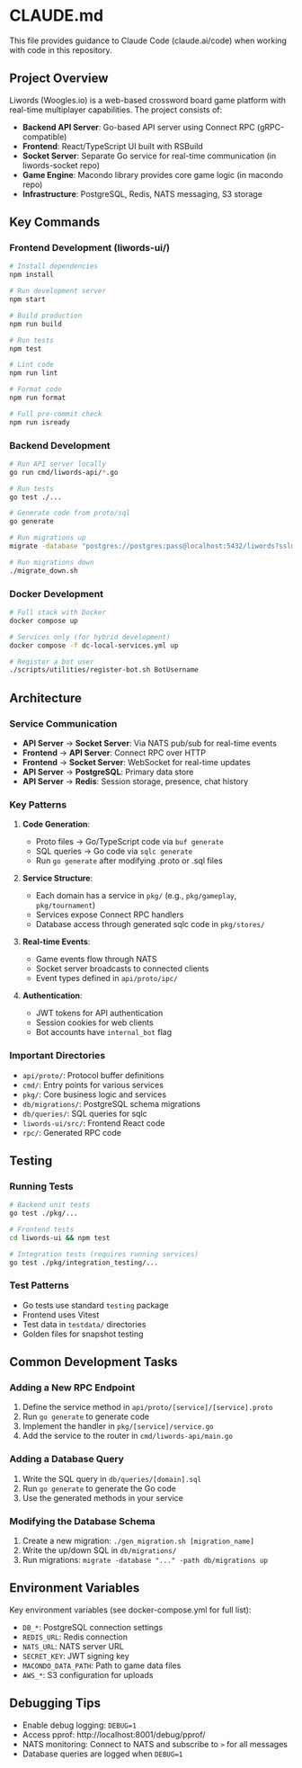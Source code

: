 # CLAUDE.md

This file provides guidance to Claude Code (claude.ai/code) when working with code in this repository.

## Project Overview

Liwords (Woogles.io) is a web-based crossword board game platform with real-time multiplayer capabilities. The project consists of:

- **Backend API Server**: Go-based API server using Connect RPC (gRPC-compatible)
- **Frontend**: React/TypeScript UI built with RSBuild
- **Socket Server**: Separate Go service for real-time communication (in liwords-socket repo)
- **Game Engine**: Macondo library provides core game logic (in macondo repo)
- **Infrastructure**: PostgreSQL, Redis, NATS messaging, S3 storage

## Key Commands

### Frontend Development (liwords-ui/)
```bash
# Install dependencies
npm install

# Run development server
npm start

# Build production
npm run build

# Run tests
npm test

# Lint code
npm run lint

# Format code
npm run format

# Full pre-commit check
npm run isready
```

### Backend Development
```bash
# Run API server locally
go run cmd/liwords-api/*.go

# Run tests
go test ./...

# Generate code from proto/sql
go generate

# Run migrations up
migrate -database "postgres://postgres:pass@localhost:5432/liwords?sslmode=disable" -path db/migrations up

# Run migrations down
./migrate_down.sh
```

### Docker Development
```bash
# Full stack with Docker
docker compose up

# Services only (for hybrid development)
docker compose -f dc-local-services.yml up

# Register a bot user
./scripts/utilities/register-bot.sh BotUsername
```

## Architecture

### Service Communication
- **API Server** → **Socket Server**: Via NATS pub/sub for real-time events
- **Frontend** → **API Server**: Connect RPC over HTTP
- **Frontend** → **Socket Server**: WebSocket for real-time updates
- **API Server** → **PostgreSQL**: Primary data store
- **API Server** → **Redis**: Session storage, presence, chat history

### Key Patterns

1. **Code Generation**:
   - Proto files → Go/TypeScript code via `buf generate`
   - SQL queries → Go code via `sqlc generate`
   - Run `go generate` after modifying .proto or .sql files

2. **Service Structure**:
   - Each domain has a service in `pkg/` (e.g., `pkg/gameplay`, `pkg/tournament`)
   - Services expose Connect RPC handlers
   - Database access through generated sqlc code in `pkg/stores/`

3. **Real-time Events**:
   - Game events flow through NATS
   - Socket server broadcasts to connected clients
   - Event types defined in `api/proto/ipc/`

4. **Authentication**:
   - JWT tokens for API authentication
   - Session cookies for web clients
   - Bot accounts have `internal_bot` flag

### Important Directories

- `api/proto/`: Protocol buffer definitions
- `cmd/`: Entry points for various services
- `pkg/`: Core business logic and services
- `db/migrations/`: PostgreSQL schema migrations
- `db/queries/`: SQL queries for sqlc
- `liwords-ui/src/`: Frontend React code
- `rpc/`: Generated RPC code

## Testing

### Running Tests
```bash
# Backend unit tests
go test ./pkg/...

# Frontend tests
cd liwords-ui && npm test

# Integration tests (requires running services)
go test ./pkg/integration_testing/...
```

### Test Patterns
- Go tests use standard `testing` package
- Frontend uses Vitest
- Test data in `testdata/` directories
- Golden files for snapshot testing

## Common Development Tasks

### Adding a New RPC Endpoint
1. Define the service method in `api/proto/[service]/[service].proto`
2. Run `go generate` to generate code
3. Implement the handler in `pkg/[service]/service.go`
4. Add the service to the router in `cmd/liwords-api/main.go`

### Adding a Database Query
1. Write the SQL query in `db/queries/[domain].sql`
2. Run `go generate` to generate the Go code
3. Use the generated methods in your service

### Modifying the Database Schema
1. Create a new migration: `./gen_migration.sh [migration_name]`
2. Write the up/down SQL in `db/migrations/`
3. Run migrations: `migrate -database "..." -path db/migrations up`

## Environment Variables

Key environment variables (see docker-compose.yml for full list):
- `DB_*`: PostgreSQL connection settings
- `REDIS_URL`: Redis connection
- `NATS_URL`: NATS server URL
- `SECRET_KEY`: JWT signing key
- `MACONDO_DATA_PATH`: Path to game data files
- `AWS_*`: S3 configuration for uploads

## Debugging Tips

- Enable debug logging: `DEBUG=1`
- Access pprof: http://localhost:8001/debug/pprof/
- NATS monitoring: Connect to NATS and subscribe to `>` for all messages
- Database queries are logged when `DEBUG=1`